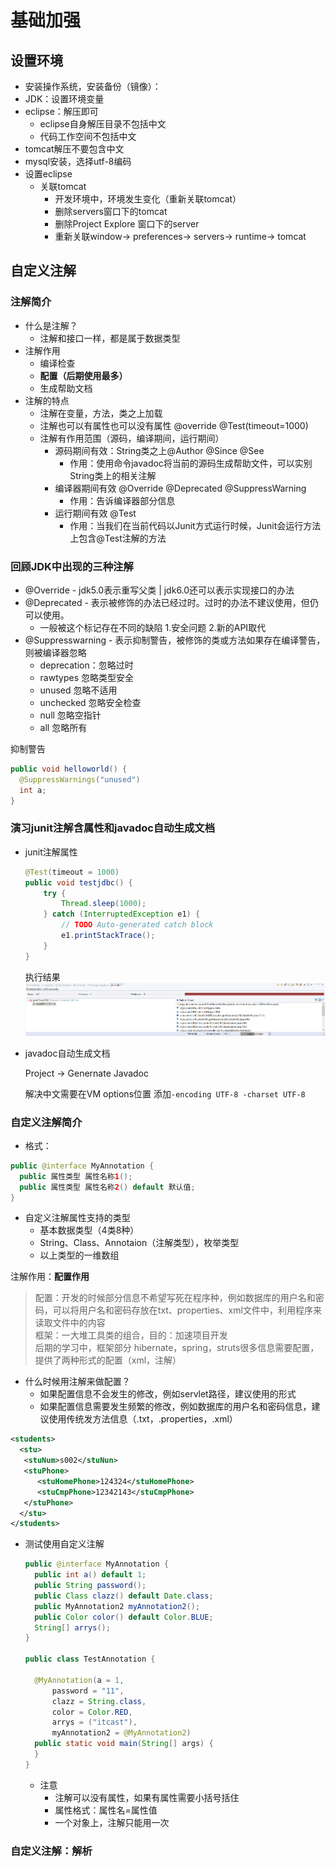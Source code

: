 # 基础加强

## 设置环境

* 安装操作系统，安装备份（镜像）：
* JDK：设置环境变量
* eclipse：解压即可
  * eclipse自身解压目录不包括中文
  * 代码工作空间不包括中文
* tomcat解压不要包含中文
* mysql安装，选择utf-8编码
* 设置eclipse
  * 关联tomcat
    * 开发环境中，环境发生变化（重新关联tomcat）
    * 删除servers窗口下的tomcat
    * 删除Project Explore 窗口下的server
    * 重新关联window-> preferences-> servers-> runtime-> tomcat

## 自定义注解

### 注解简介

* 什么是注解？
  * 注解和接口一样，都是属于数据类型
* 注解作用
  * 编译检查
  * **配置（后期使用最多）**
  * 生成帮助文档
* 注解的特点
  * 注解在变量，方法，类之上加载
  * 注解也可以有属性也可以没有属性 @override @Test(timeout=1000)
  * 注解有作用范围（源码，编译期间，运行期间）
    * 源码期间有效：String类之上@Author @Since @See
      * 作用：使用命令javadoc将当前的源码生成帮助文件，可以实别String类上的相关注解
    * 编译器期间有效 @Override @Deprecated @SuppressWarning
      * 作用：告诉编译器部分信息
    * 运行期间有效 @Test
      * 作用：当我们在当前代码以Junit方式运行时候，Junit会运行方法上包含@Test注解的方法

### 回顾JDK中出现的三种注解

* @Override - jdk5.0表示重写父类 | jdk6.0还可以表示实现接口的办法
* @Deprecated - 表示被修饰的办法已经过时。过时的办法不建议使用，但仍可以使用。
  * 一般被这个标记存在不同的缺陷 1.安全问题 2.新的API取代
* @Suppresswarning - 表示抑制警告，被修饰的类或方法如果存在编译警告，则被编译器忽略
  * deprecation：忽略过时
  * rawtypes 忽略类型安全
  * unused 忽略不适用
  * unchecked 忽略安全检查
  * null 忽略空指针
  * all 忽略所有

抑制警告

```java
public void helloworld() {
  @SuppressWarnings("unused")
  int a;
}
```

### 演习junit注解含属性和javadoc自动生成文档

* junit注解属性

    ```java
    @Test(timeout = 1000)
    public void testjdbc() {
        try {
            Thread.sleep(1000);
        } catch (InterruptedException e1) {
            // TODO Auto-generated catch block
            e1.printStackTrace();
        }
    }
    ```

    执行结果
    ![01](img/01.png)
* javadoc自动生成文档

  Project -> Genernate Javadoc

  解决中文需要在VM options位置 添加`-encoding UTF-8 -charset UTF-8`

### 自定义注解简介

* 格式：

```java
public @interface MyAnnotation {
  public 属性类型 属性名称1();
  public 属性类型 属性名称2() default 默认值;
}
```

* 自定义注解属性支持的类型
  * 基本数据类型（4类8种）
  * String、Class、Annotaion（注解类型），枚举类型
  * 以上类型的一维数组

注解作用：**配置作用**
> 配置：开发的时候部分信息不希望写死在程序种，例如数据库的用户名和密码，可以将用户名和密码存放在txt、properties、xml文件中，利用程序来读取文件中的内容  
> 框架：一大堆工具类的组合，目的：加速项目开发  
> 后期的学习中，框架部分 hibernate，spring，struts很多信息需要配置，提供了两种形式的配置（xml，注解）

* 什么时候用注解来做配置？
  * 如果配置信息不会发生的修改，例如servlet路径，建议使用的形式
  * 如果配置信息需要发生频繁的修改，例如数据库的用户名和密码信息，建议使用传统发方法信息（.txt，.properties，.xml）

```xml
<students>
  <stu>
   <stuNum>s002</stuNun>
   <stuPhone>
      <stuHomePhone>124324</stuHomePhone>
      <stuCmpPhone>12342143</stuCmpPhone>
   </stuPhone>
  </stu>
</students>

```

* 测试使用自定义注解

  ```java
  public @interface MyAnnotation {
    public int a() default 1;
    public String password();
    public Class clazz() default Date.class;
    public MyAnnotation2 myAnnotation2();
    public Color color() default Color.BLUE;
    String[] arrys();
  }

  public class TestAnnotation {

    @MyAnnotation(a = 1,
        password = "11",
        clazz = String.class,
        color = Color.RED,
        arrys = ("itcast"),
        myAnnotation2 = @MyAnnotation2)
    public static void main(String[] args) {
    }
  }
  ```

  * 注意
    * 注解可以没有属性，如果有属性需要小括号括住
    * 属性格式：属性名=属性值
    * 一个对象上，注解只能用一次

### 自定义注解：解析